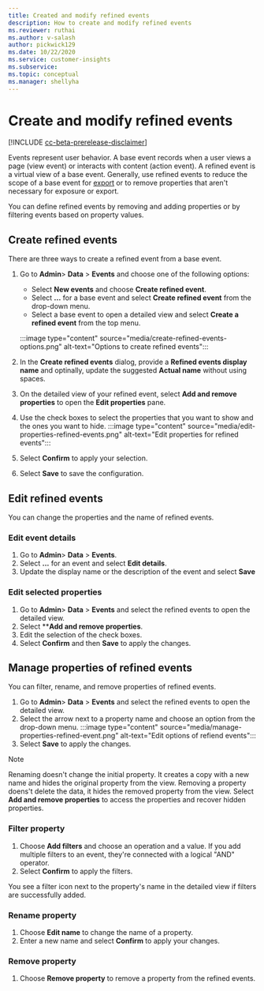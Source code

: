```yaml
---
title: Created and modify refined events
description: How to create and modify refined events
ms.reviewer: ruthai
ms.author: v-salash
author: pickwick129
ms.date: 10/22/2020
ms.service: customer-insights
ms.subservice: 
ms.topic: conceptual
ms.manager: shellyha
---
```


# Create and modify refined events

[!INCLUDE [cc-beta-prerelease-disclaimer](includes/cc-beta-prerelease-disclaimer.md)]

Events represent user behavior. A base event records when a user views a page (view event) or interacts with content (action event). A refined event is a virtual view of a base event. Generally, use refined events to reduce the scope of a base event for [export](export-events.md) or to remove properties that aren't necessary for exposure or export.

You can define refined events by removing and adding properties or by filtering events based on property values.

## Create refined events

There are three ways to create a refined event from a base event. 

1. Go to **Admin**> **Data** > **Events** and choose one of the following options:
    - Select **New events** and choose **Create refined event**.
    - Select **...** for a base event and select **Create refined event** from the drop-down menu.
    - Select a base event to open a detailed view and select **Create a refined event** from the top menu.
    
    :::image type="content" source="media/create-refined-events-options.png" alt-text="Options to create refined events":::

1. In the **Create refined events** dialog, provide a **Refined events display name** and optinally, update the suggested **Actual name** without using spaces.
 
1. On the detailed view of your refined event, select **Add and remove properties** to open the **Edit properties** pane. 

1. Use the check boxes to select the properties that you want to show and the ones you want to hide. 
   :::image type="content" source="media/edit-properties-refined-events.png" alt-text="Edit properties for refined events":::

1. Select **Confirm** to apply your selection.

1. Select **Save** to save the configuration.

## Edit refined events

You can change the properties and the name of refined events.

### Edit event details

1. Go to **Admin**> **Data** > **Events**. 
1. Select **...** for an event and select **Edit details**.
1. Update the display name or the description of the event and select **Save**

### Edit selected properties

1. Go to **Admin**> **Data** > **Events** and select the refined events to open the detailed view.
1. Select ****Add and remove properties**. 
1. Edit the selection of the check boxes.
1. Select **Confirm** and then **Save** to apply the changes.

## Manage properties of refined events

You can filter, rename, and remove properties of refined events.

1. Go to **Admin**> **Data** > **Events** and select the refined events to open the detailed view.
1. Select the arrow next to a property name and choose an option from the drop-down menu. 
   :::image type="content" source="media/manage-properties-refined-event.png" alt-text="Edit options of refiend events":::
1. Select **Save** to apply the changes.

> [!NOTE]
> Renaming doesn't change the initial property. It creates a copy with a new name and hides the original property from the view. Removing a property doens't delete the data, it hides the removed property from the view. Select **Add and remove properties** to access the properties and recover hidden properties.

### Filter property

1. Choose **Add filters** and choose an operation and a value. If you add multiple filters to an event, they're connected with a logical "AND" operator. 
1. Select **Confirm** to apply the filters.

You see a filter icon next to the property's name in the detailed view if filters are successfully added.

### Rename property

1. Choose **Edit name** to change the name of a property.
2. Enter a new name and select **Confirm** to apply your changes.

### Remove property

1. Choose **Remove property** to remove a property from the refined events.